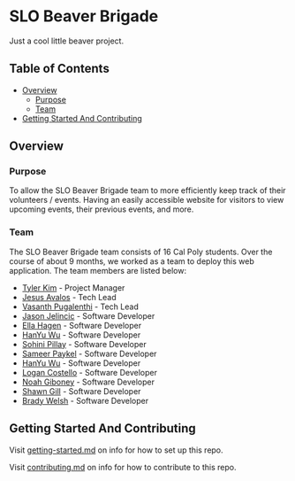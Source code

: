 # SLO Beaver Brigade

Just a cool little beaver project.

## Table of Contents

- [Overview](#overview)
  - [Purpose](#purpose)
  - [Team](#team)
- [Getting Started And Contributing](#getting-started-and-contributing)

## Overview

### Purpose

To allow the SLO Beaver Brigade team to more efficiently keep track of their volunteers / events. Having an easily accessible website for visitors to view upcoming events, their previous events, and more. 

### Team

The SLO Beaver Brigade team consists of 16 Cal Poly students. Over the course of about 9 months, we worked as a team to deploy this web application. The team members are listed below:

- [Tyler Kim](https://www.linkedin.com/) - Project Manager
- [Jesus Avalos](https://www.linkedin.com/) - Tech Lead
- [Vasanth Pugalenthi](https://www.linkedin.com/) - Tech Lead
- [Jason Jelincic](https://www.linkedin.com/in/jasonjelincic/) - Software Developer
- [Ella Hagen](https://www.linkedin.com/) - Software Developer
- [HanYu Wu](https://www.linkedin.com/in/hanyu-wu04/) - Software Developer
- [Sohini Pillay](https://www.linkedin.com/) - Software Developer
- [Sameer Paykel](https://www.linkedin.com/in/sameerpaykel/) - Software Developer
- [HanYu Wu](https://www.linkedin.com/) - Software Developer
- [Logan Costello](www.linkedin.com/in/logancostello) - Software Developer
- [Noah Giboney](https://www.linkedin.com/in/noah-giboney-896847261/) - Software Developer
- [Shawn Gill](https://www.linkedin.com/in/shawngill404/) - Software Developer
- [Brady Welsh](https://www.linkedin.com/in/brady-welsh7/) - Software Developer

## Getting Started And Contributing

Visit [getting-started.md](docs/getting-started.md) on info for how to set up this repo.

Visit [contributing.md](docs/contributing.md) on info for how to contribute to this repo.
